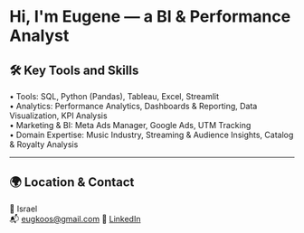 # Hi, I'm Eugene — a BI & Performance Analyst

## 🛠️ Key Tools and Skills

• Tools: SQL, Python (Pandas), Tableau, Excel, Streamlit  
• Analytics: Performance Analytics, Dashboards & Reporting, Data Visualization, KPI Analysis  
• Marketing & BI: Meta Ads Manager, Google Ads, UTM Tracking  
• Domain Expertise: Music Industry, Streaming & Audience Insights, Catalog & Royalty Analysis  

---
## 🌍 Location & Contact

📍 Israel  
📬 eugkoos@gmail.com
🔗 [LinkedIn](https://www.linkedin.com/in/eugenekos/)
